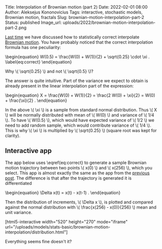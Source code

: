 Title: Interpolation of Brownian motion (part 2)
Date: 2022-02-01 08:00
Author: Aleksejus Kononovicius
Tags: interactive, stochastic models, Brownian motion, fractals
Slug: brownian-motion-interpolation-part-2
Status: published
Image_url: uploads/2022/brownian-motion-interpolation-part-2.png

[Last time]({filename}/articles/2022/brownian-motion-interpolation.md) we
have discussed how to statistically correct interpolate [Brownian
motion](/tag/brownian-motion/). You have probably noticed that the correct
interpolation formula has one peculiarity:

\begin{equation}
    W(0.5) = \frac{W(0) + W(1)}{2} + \sqrt{0.25} \cdot \xi .
    \label{eq:correct}
\end{equation}

Why \\\( \sqrt{0.25} \\\) and not \\\( \sqrt{0.5} \\\)?
<!--more-->

The answer is quite intuitive. Part of the variance we expect to obtain is
already present in the linear interpolation part of the expression:

\begin{equation}
    X = \frac{W(0) + W(1)}{2} = \frac{2 W(0) + \xi}{2} = W(0) +
    \frac{\xi}{2} .
\end{equation}

In the above \\\( \xi \\\) is a sample from standard normal distribution.
Thus \\\( X \\\) will be normally distributed with mean of \\\( W(0) \\\)
and variance of \\\( 1/4 \\\). To have \\\( W(0.5) \\\), which would have
expected variance of \\\( 1/2 \\\) we need to add random sample, which would
contribute variance of \\\( 1/4 \\\). This is why \\\( \xi \\\) is
multiplied by \\\( \sqrt{0.25} \\\) (square root was kept for clarity).

## Interactive app

The app below uses \eqref{eq:correct} to generate a sample Brownian motion
trajectory between two points \\\( x(0) \\\) and \\\( x(256) \\\), which you
select. This app is almost exactly the same as the app from the [previous
post]({filename}/articles/2022/brownian-motion-interpolation.md).  The
difference is that after the trajectory is generated it is differentiated

\begin{equation}
    \Delta x(t) = x(t) - x(t-1) .
\end{equation}

Then the distribution of increments, \\\( \Delta x \\\), is plotted and
compared against the normal distribution with
\\\( \frac{x(256) - x(0)}{256} \\\) mean and unit variance.

[html5-interactive width="520" height="270" mode="iframe"
url="/uploads/models/stats-basic/brownian-motion-interpolation/distribution.html"]

Everything seems fine doesn't it?
